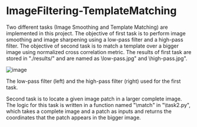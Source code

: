 # ImageFiltering-TemplateMatching
Two different tasks (Image Smoothing and Template Matching) are implemented in this project. The objective of first task is to perform image smoothing and image sharpening using a low-pass filter and a high-pass filter. The objective of second task is to match a template over a bigger image using normalized cross correlation metric.
The results of first task are stored in "./results/" and are named as \low-pass.jpg" and \high-pass.jpg". 

![image](https://user-images.githubusercontent.com/36618302/109545513-f17b3a00-7a96-11eb-934c-c0348a864770.png)

The low-pass filter (left) and the high-pass filter (right) used for the first task.

Second task is to locate a given image patch in a larger complete image. The logic for this task is written in a function named "\match" in "\task2.py", which takes a
complete image and a patch as inputs and returns the coordinates that the patch appears in the bigger image.
